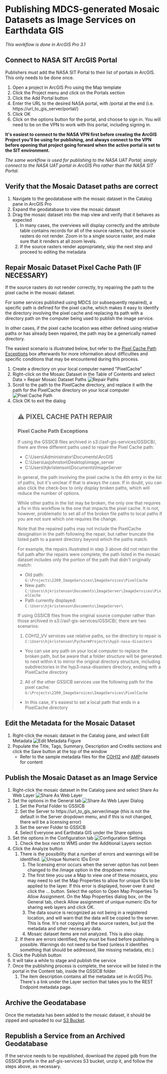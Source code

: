 # Publishing MDCS-generated Mosaic Datasets as Image Services on Earthdata GIS

*This workflow is done in ArcGIS Pro 3.1*

## Connect to NASA SIT ArcGIS Portal
Publishers must add the NASA SIT Portal to their list of portals in ArcGIS. This only needs to be done once.

1. Open a project in ArcGIS Pro using the Map template
2. Click the Project menu and click on the Portals section
3. Click the Add Portal button
4. Enter the URL to the desired NASA portal, with /portal at the end (i.e. https://url_to_gis_server/portal/)
5. Click OK
6. Click on the options button for the portal, and choose to sign in. You will need to be on the VPN to work with this portal, including signing in.

**It's easiest to connect to the NASA VPN first before creating the ArcGIS Project you'll be using for publishing, and always connect to the VPN before opening that project going forward when the active portal is set to the SIT environment.**

*The same workflow is used for publishing to the NASA UAT Portal; simply connect to the NASA UAT portal in ArcGIS Pro rather than the NASA SIT Portal.*

## Verify that the Mosaic Dataset paths are correct

1. Navigate to the geodatabase with the mosaic dataset in the Catalog pane in ArcGIS Pro
2. Expand the geodatabase to view the mosaic dataset
3. Drag the mosaic dataset into the map view and verify that it behaves as expected
   1. In many cases, the overviews will display correctly and the attribute table contains records for all of the source rasters, but the source rasters do not render. Zoom in to a single source raster, and make sure that it renders at all zoom levels.
   2. If the source rasters render appropriately, skip the next step and proceed to editing the metadata

## Repair Mosaic Dataset Pixel Cache Path (IF NECESSARY)

If the source rasters do not render correctly, try repairing the path to the pixel cache in the mosaic dataset.

For some services published using MDCS (or subsequently repaired), a specific path is defined for the pixel cache, which makes it easy to identify the directory involving the pixel cache and replacing its path with a directory path on the computer being used to publish the image service. 

In other cases, if the pixel cache location was either defined using relative paths or has already been repaired, the path may be a generically named directory.

The easiest scenario is illustrated below, but refer to the [Pixel Cache Path Exceptions](#pixel-cache-path-exceptions) box afterwards for more information about difficulties and specific conditions that may be encountered during this process.

1. Create a directory on your local computer named "PixelCache"
2. Right-click on the Mosaic Dataset in the Table of Contents and select Data > Repair Mosaic Dataset Paths
![Repair Paths](images/RepairPaths.PNG)
3. Scroll to the path to the PixelCache directory, and replace it with the path for the PixelCache directory on your local computer
![Pixel Cache Path](images/PixelCachePath.PNG)
4. Click OK to exit the dialog

> ## ⚠ PIXEL CACHE PATH REPAIR
>### Pixel Cache Path Exceptions
>
>If using the GSSICB files archived in s3://asf-gis-services/GSSICB/, there are three different paths used to repair the Pixel Cache path: 
> 
>* C:\Users\Administrator\Documents\ArcGIS
>* C:\Users\asjohnston\Desktop\image_server
>* C:\Users\hjkristenson\Documents\ImageServer
>
>In general, the path involving the pixel cache is the 4th entry in the list of paths, but it's unclear if that is always the case. If in doubt, you can also click the check-box to only display broken paths, which will reduce the number of options. 
> 
> While other paths in the list may be broken, the only one that requires a fix in this workflow is the one that impacts the pixel cache. It is not, however, problematic to set all of the broken file paths to local paths if you are not sure which one requires the change.
>
>Note that the repaired paths may not include the PixelCache designation in the path following the repair, but rather truncate the listed path to a parent directory beyond which the paths match. 
> 
>For example, the repairs illustrated in step 3 above did not retain the full path after the repairs were complete; the path listed in the mosaic dataset includes only the portion of the path that didn't originally match:
>
>- Old path: `G:\Projects\2209_ImageServices\ImageServices\PixelCache`
>- New path: `C:\Users\hjkristenson\Documents\ImageServer\ImageServices\PixelCache`
>- Path currently displayed: `C:\Users\hjkristenson\Documents\ImageServer\ `
>
>If using GSSICB files from the original source computer rather than those archived in s3://asf-gis-services/GSSICB/, there are two scenarios: 
>1. COH12_VV services use relative paths, so the directory to repair is `C:\Users\hjkristenson\PycharmProjects\hyp3-nasa-disasters`
>   * You can use any path on your local computer to replace the broken path, but be aware that a folder structure will be generated to next within it to mirror the original directory structure, including subdirectories in the hyp3-nasa-disasters directory, ending with a PixelCache directory
>2. All of the other GSSICB services use the following path for the pixel cache: `G:\Projects\2209_ImageServices\ImageServices\PixelCache`
>   * In this case, it's easiest to set a local path that ends in a PixelCache directory


## Edit the Metadata for the Mosaic Dataset

1. Right-click the mosaic dataset in the Catalog pane, and select Edit Metadata
![Edit Metadata Figure](images/EditMetadata.PNG)
2. Populate the Title, Tags, Summary, Description and Credits sections and click the Save button at the top of the window
   * Refer to the sample metadata files for the [COH12](sample_metadata_COH12.txt) and [AMP](sample_metadata_AMP.txt) datasets for content

## Publish the Mosaic Dataset as an Image Service

1. Right-click the mosaic dataset in the Catalog pane and select Share As Web Layer
![Share As Web Layer](images/ShareAsWebLayer.PNG)
2. Set the options in the General tab
![Share As Web Layer Dialog](images/ShareAsWebLayerDialog.PNG)
   1. Set the Portal Folder to GSSICB
   2. Set the Server to https://url_to_gis_server/image (this is not the default in the Server dropdown menu, and if this is not changed, there will be a licensing error)
   3. Set the server Folder to GSSICB
   4. Select Everyone and Earthdata GIS under the Share options
3. Set the options in the Configuration tab
![Configuration Settings](images/WMS.PNG)
   1. Check the box next to WMS under the Additional Layers section
4. Click the Analyze button
   1. There is the possibility that a number of errors and warnings will be identified.
![Unique Numeric IDs Error](images/UniqueNumericIDs.PNG)
      1. The licensing error occurs when the server option has not been changed to the /image option in the dropdown menu
      2. The first time you use a Map to view one of these mosaics, you may need to set the Map Properties to allow for unique IDs to be applied to the layer. If this error is displayed, hover over it and click the ... button. Select the option to Open Map Properties To Allow Assignment. On the Map Properties dialog box, on the General tab, check Allow assignment of unique numeric IDs for sharing web layers and click OK. 
      3. The data source is recognized as not being in a registered location, and will warn that the data will be copied to the server. This is fine. It's not copying all the source rasters, but just the metadata and other necessary data.
      4. Mosaic dataset items are not analyzed. This is also okay.
   2. If there are errors identified, they must be fixed before publishing is possible. Warnings do not need to be fixed (unless it identifies something that should be addressed, like missing metadata, etc.)
5. Click the Publish button
6. It will take a while to stage and publish the service
7. Once the publishing process is complete, the service will be listed in the portal in the Content tab, inside the GSSICB folder.
   1. The item description contains all the metadata set in ArcGIS Pro. There's a link under the Layer section that takes you to the REST Endpoint metadata page.

## Archive the Geodatabase

Once the metadata has been added to the mosaic dataset, it should be zipped and uploaded to our [S3 Bucket](https://asf-gis-services.s3.us-west-2.amazonaws.com/GSSICB/ "s3://asf-gis-services").

## Republish a Service from an Archived Geodatabase

If the service needs to be republished, download the zipped gdb from the GSSICB prefix in the asf-gis-services S3 bucket, unzip it, and follow the steps above, as necessary. 
